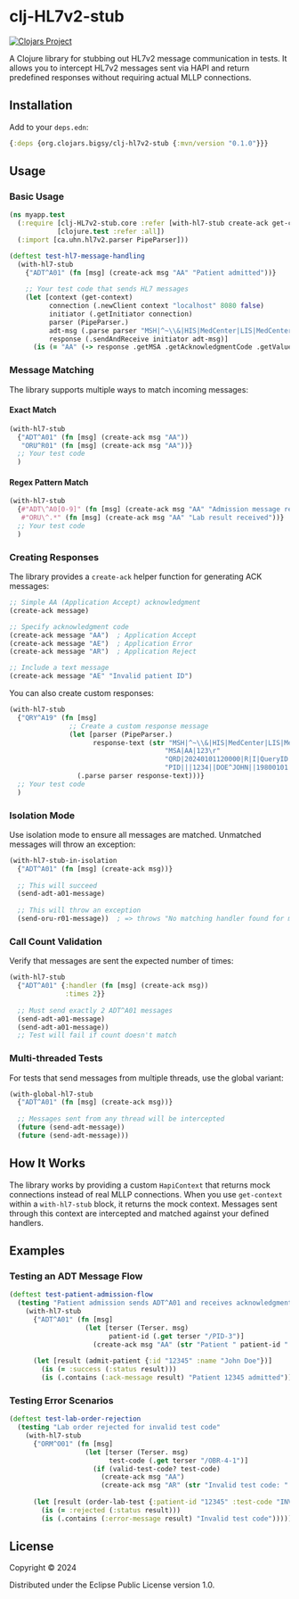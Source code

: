# clj-HL7v2-stub

[![Clojars Project](https://img.shields.io/clojars/v/org.clojars.bigsy/clj-hl7v2-stub.svg)](https://clojars.org/org.clojars.bigsy/clj-hl7v2-stub)

A Clojure library for stubbing out HL7v2 message communication in tests. It allows you to intercept HL7v2 messages sent via HAPI and return predefined responses without requiring actual MLLP connections.

## Installation

Add to your `deps.edn`:

```clojure
{:deps {org.clojars.bigsy/clj-hl7v2-stub {:mvn/version "0.1.0"}}}
```

## Usage

### Basic Usage

```clojure
(ns myapp.test
  (:require [clj-HL7v2-stub.core :refer [with-hl7-stub create-ack get-context]]
            [clojure.test :refer :all])
  (:import [ca.uhn.hl7v2.parser PipeParser]))

(deftest test-hl7-message-handling
  (with-hl7-stub
    {"ADT^A01" (fn [msg] (create-ack msg "AA" "Patient admitted"))}
    
    ;; Your test code that sends HL7 messages
    (let [context (get-context)
          connection (.newClient context "localhost" 8080 false)
          initiator (.getInitiator connection)
          parser (PipeParser.)
          adt-msg (.parse parser "MSH|^~\\&|HIS|MedCenter|LIS|MedCenter|20240101120000||ADT^A01|123|P|2.4\rPID|||1234||DOE^JOHN")
          response (.sendAndReceive initiator adt-msg)]
      (is (= "AA" (-> response .getMSA .getAcknowledgmentCode .getValue))))))
```

### Message Matching

The library supports multiple ways to match incoming messages:

#### Exact Match
```clojure
(with-hl7-stub
  {"ADT^A01" (fn [msg] (create-ack msg "AA"))
   "ORU^R01" (fn [msg] (create-ack msg "AA"))}
  ;; Your test code
  )
```

#### Regex Pattern Match
```clojure
(with-hl7-stub
  {#"ADT\^A0[0-9]" (fn [msg] (create-ack msg "AA" "Admission message received"))
   #"ORU\^.*" (fn [msg] (create-ack msg "AA" "Lab result received"))}
  ;; Your test code
  )
```

### Creating Responses

The library provides a `create-ack` helper function for generating ACK messages:

```clojure
;; Simple AA (Application Accept) acknowledgment
(create-ack message)

;; Specify acknowledgment code
(create-ack message "AA")  ; Application Accept
(create-ack message "AE")  ; Application Error
(create-ack message "AR")  ; Application Reject

;; Include a text message
(create-ack message "AE" "Invalid patient ID")
```

You can also create custom responses:

```clojure
(with-hl7-stub
  {"QRY^A19" (fn [msg]
               ;; Create a custom response message
               (let [parser (PipeParser.)
                     response-text (str "MSH|^~\\&|HIS|MedCenter|LIS|MedCenter|20240101120000||ADR^A19|456|P|2.4\r"
                                       "MSA|AA|123\r"
                                       "QRD|20240101120000|R|I|QueryID|||1^RD|1234|DEM\r"
                                       "PID|||1234||DOE^JOHN||19800101|M")]
                 (.parse parser response-text)))}
  ;; Your test code
  )
```

### Isolation Mode

Use isolation mode to ensure all messages are matched. Unmatched messages will throw an exception:

```clojure
(with-hl7-stub-in-isolation
  {"ADT^A01" (fn [msg] (create-ack msg))}
  
  ;; This will succeed
  (send-adt-a01-message)
  
  ;; This will throw an exception
  (send-oru-r01-message))  ; => throws "No matching handler found for message"
```

### Call Count Validation

Verify that messages are sent the expected number of times:

```clojure
(with-hl7-stub
  {"ADT^A01" {:handler (fn [msg] (create-ack msg))
              :times 2}}
  
  ;; Must send exactly 2 ADT^A01 messages
  (send-adt-a01-message)
  (send-adt-a01-message))
  ;; Test will fail if count doesn't match
```

### Multi-threaded Tests

For tests that send messages from multiple threads, use the global variant:

```clojure
(with-global-hl7-stub
  {"ADT^A01" (fn [msg] (create-ack msg))}
  
  ;; Messages sent from any thread will be intercepted
  (future (send-adt-message))
  (future (send-adt-message)))
```

## How It Works

The library works by providing a custom `HapiContext` that returns mock connections instead of real MLLP connections. When you use `get-context` within a `with-hl7-stub` block, it returns the mock context. Messages sent through this context are intercepted and matched against your defined handlers.

## Examples

### Testing an ADT Message Flow

```clojure
(deftest test-patient-admission-flow
  (testing "Patient admission sends ADT^A01 and receives acknowledgment"
    (with-hl7-stub
      {"ADT^A01" (fn [msg]
                   (let [terser (Terser. msg)
                         patient-id (.get terser "/PID-3")]
                     (create-ack msg "AA" (str "Patient " patient-id " admitted"))))}
      
      (let [result (admit-patient {:id "12345" :name "John Doe"})]
        (is (= :success (:status result)))
        (is (.contains (:ack-message result) "Patient 12345 admitted"))))))
```

### Testing Error Scenarios

```clojure
(deftest test-lab-order-rejection
  (testing "Lab order rejected for invalid test code"
    (with-hl7-stub
      {"ORM^O01" (fn [msg]
                   (let [terser (Terser. msg)
                         test-code (.get terser "/OBR-4-1")]
                     (if (valid-test-code? test-code)
                       (create-ack msg "AA")
                       (create-ack msg "AR" (str "Invalid test code: " test-code)))))}
      
      (let [result (order-lab-test {:patient-id "12345" :test-code "INVALID"})]
        (is (= :rejected (:status result)))
        (is (.contains (:error-message result) "Invalid test code"))))))
```

## License

Copyright © 2024

Distributed under the Eclipse Public License version 1.0.